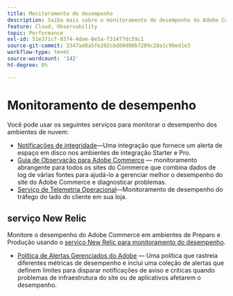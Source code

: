 ```yaml
---
title: Monitoramento de desempenho
description: Saiba mais sobre o monitoramento de desempenho do Adobe Commerce na infraestrutura em nuvem.
feature: Cloud, Observability
topic: Performance
exl-id: 51e371cf-8374-4dae-8e5a-f31477dc59c1
source-git-commit: 3347ad0a5fe202cbd80d08b7289c20a1c98ed1e3
workflow-type: tm+mt
source-wordcount: '142'
ht-degree: 0%

---
```


# Monitoramento de desempenho

Você pode usar os seguintes serviços para monitorar o desempenho dos ambientes de nuvem:

- [Notificações de integridade](../integrations/health-notifications.md)—Uma integração que fornece um alerta de espaço em disco nos ambientes de integração Starter e Pro.
- [Guia de Observação para Adobe Commerce](https://experienceleague.adobe.com/pt-br/docs/commerce-operations/tools/observation-for-adobe-commerce/intro) — monitoramento abrangente para todos os sites do Commerce que combina dados de log de várias fontes para ajudá-lo a gerenciar melhor o desempenho do site do Adobe Commerce e diagnosticar problemas.
- [Serviço de Telemetria Operacional](operational-telemetry.md)—Monitoramento de desempenho do tráfego do lado do cliente em sua loja.

## serviço New Relic

Monitore o desempenho do Adobe Commerce em ambientes de Preparo e Produção usando o [serviço New Relic para monitoramento do desempenho](new-relic-service.md).

- [Política de Alertas Gerenciados do Adobe](investigate-performance.md#monitor-performance-with-managed-alerts) — Uma política que rastreia diferentes métricas de desempenho e inclui uma coleção de alertas que definem limites para disparar notificações de aviso e críticas quando problemas de infraestrutura do site ou de aplicativos afetarem o desempenho.
